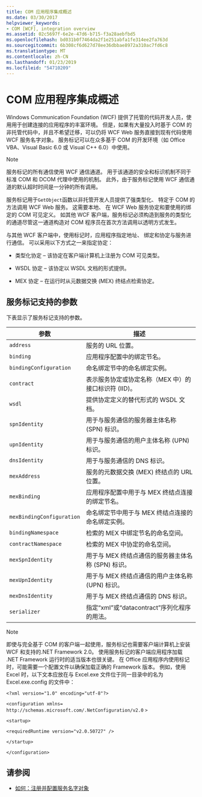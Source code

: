 ```yaml
---
title: COM 应用程序集成概述
ms.date: 03/30/2017
helpviewer_keywords:
- COM [WCF], integration overview
ms.assetid: 02c5697f-6e2e-47d6-b715-f3a28aebfbd5
ms.openlocfilehash: bd031b0f7464da2f1e251abfa1fe314ee2fa763d
ms.sourcegitcommit: 6b308cf6d627d78ee36dbbae8972a310ac7fd6c8
ms.translationtype: MT
ms.contentlocale: zh-CN
ms.lasthandoff: 01/23/2019
ms.locfileid: "54710209"
---
```

# <a name="integrating-with-com-applications-overview"></a>COM 应用程序集成概述
Windows Communication Foundation (WCF) 提供了托管的代码开发人员，使用用于创建连接的应用程序的丰富环境。 但是，如果有大量投入时基于 COM 的非托管代码中，并且不希望迁移，可以仍将 WCF Web 服务直接到现有代码使用 WCF 服务名字对象。 服务标记可以在众多基于 COM 的开发环境（如 Office VBA、Visual Basic 6.0 或 Visual C++ 6.0）中使用。  
  
> [!NOTE]
>  服务标记的所有通信使用 WCF 通信通道。 用于该通道的安全和标识机制不同于标准 COM 和 DCOM 代理中使用的机制。 此外，由于服务标记使用 WCF 通信通道的默认超时时间是一分钟的所有调用。  
  
 服务标记用于`GetObject`函数以非托管开发人员提供了强类型化、 特定于 COM 的方法调用 WCF Web 服务。 这需要本地、 在 WCF Web 服务协定和要使用的绑定的 COM 可见定义。 如其他 WCF 客户端，服务标记必须构造到服务的类型化的通道尽管这一通道构造对 COM 程序员在首次方法调用以透明方式发生。  
  
 与其他 WCF 客户端中，使用标记时，应用程序指定地址、 绑定和协定与服务进行通信。 可以采用以下方式之一来指定协定：  
  
-   类型化协定 – 该协定在客户端计算机上注册为 COM 可见类型。  
  
-   WSDL 协定 – 该协定以 WSDL 文档的形式提供。  
  
-   MEX 协定 – 在运行时从元数据交换 (MEX) 终结点检索协定。  
  
## <a name="parameters-supported-by-the-service-moniker"></a>服务标记支持的参数  
 下表显示了服务标记支持的参数。  
  
|参数|描述|  
|---------------|-----------------|  
|`address`|服务的 URL 位置。|  
|`binding`|应用程序配置中的绑定节名。|  
|`bindingConfiguration`|命名绑定节中的命名绑定实例。|  
|`contract`|表示服务协定或协定名称（MEX 中）的接口标识符 (IID)。|  
|`wsdl`|提供协定定义的替代形式的 WSDL 文档。|  
|`spnIdentity`|用于与服务通信的服务器主体名称 (SPN) 标识。|  
|`upnIdentity`|用于与服务通信的用户主体名称 (UPN) 标识。|  
|`dnsIdentity`|用于与服务通信的 DNS 标识。|  
|`mexAddress`|服务的元数据交换 (MEX) 终结点的 URL 位置。|  
|`mexBinding`|应用程序配置中用于与 MEX 终结点连接的绑定节名。|  
|`mexBindingConfiguration`|命名绑定节中用于与 MEX 终结点连接的命名绑定实例。|  
|`bindingNamespace`|检索的 MEX 中绑定节名的命名空间。|  
|`contractNamespace`|检索的 MEX 中协定的命名空间。|  
|`mexSpnIdentity`|用于与 MEX 终结点通信的服务器主体名称 (SPN) 标识。|  
|`mexUpnIdentity`|用于与 MEX 终结点通信的用户主体名称 (UPN) 标识。|  
|`mexDnsIdentity`|用于与 MEX 终结点通信的 DNS 标识。|  
|`serializer`|指定“xml”或“datacontract”序列化程序的用法。|  
  
> [!NOTE]
>  即使与完全基于 COM 的客户端一起使用，服务标记也需要客户端计算机上安装 WCF 和支持的.NET Framework 2.0。 使用服务标记的客户端应用程序加载 .NET Framework 运行时的适当版本也很关键。 在 Office 应用程序内使用标记时，可能需要一个配置文件以确保加载正确的 Framework 版本。 例如，使用 Excel 时，以下文本应放在与 Excel.exe 文件位于同一目录中的名为 Excel.exe.config 的文件中：  
>   
>  `<?xml version="1.0" encoding="utf-8"?>`  
>   
>  `<configuration xmlns=` `http://schemas.microsoft.com/.NetConfiguration/v2.0` `>`  
>   
>  `<startup>`  
>   
>  `<requiredRuntime version="v2.0.50727" />`  
>   
>  `</startup>`  
>   
>  `</configuration>`  
  
## <a name="see-also"></a>请参阅
- [如何：注册并配置服务名字对象](../../../../docs/framework/wcf/feature-details/how-to-register-and-configure-a-service-moniker.md)
